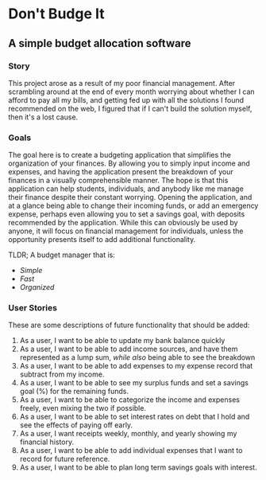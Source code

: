 # Don't Budge It

## A simple budget allocation software

### Story
This project arose as a result of my poor financial management. After scrambling around at the end of
every month worrying about whether I can afford to pay all my bills, and getting fed up with all the
solutions I found recommended on the web, I figured that if I can't build the solution myself, then
it's a lost cause.


### Goals
The goal here is to create a budgeting application that simplifies the organization of your finances.
By allowing you to simply input income and expenses, and having the application present the breakdown of your
finances in a visually comprehensible manner. The hope is that this application
can help students, individuals, and anybody like me manage their finance despite their constant worrying.
Opening the application, and at a glance being able to change their incoming funds, or add an emergency expense,
perhaps even allowing you to set a savings goal, with deposits recommended by the application. While this can obviously
be used by anyone, it will focus on financial management for individuals, unless the opportunity presents itself 
to add additional functionality.

TLDR; A budget manager that is:
- *Simple*
- *Fast*
- *Organized*

### User Stories
These are some descriptions of future functionality that should be added:

1. As a user, I want to be able to update my bank balance quickly
2. As a user, I want to be able to add income sources, and have them represented as a lump sum, *while also* being 
able to see the breakdown
3. As a user, I want to be able to add expenses to my expense record that subtract from my income.
4. As a user, I want to be able to see my surplus funds and set a savings goal (%) for the remaining funds.
5. As a user, I want to be able to categorize the income and expenses freely, even mixing the two if possible.
6. As a user, I want to be able to set interest rates on debt that I hold and see the effects of paying off early.
7. As a user, I want receipts weekly, monthly, and yearly showing my financial history.
8. As a user, I want to be able to add individual expenses that I want to record for future reference.
9. As a user, I want to be able to plan long term savings goals with interest. 